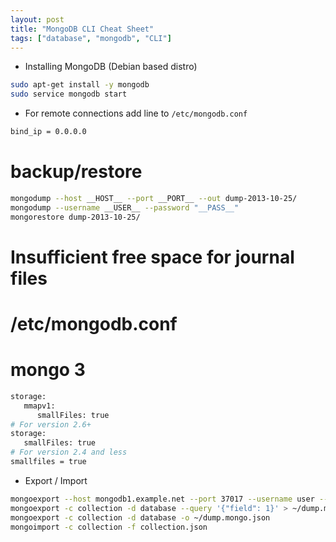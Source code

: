 ```yaml
---
layout: post
title: "MongoDB CLI Cheat Sheet"
tags: ["database", "mongodb", "CLI"]
---
```


- Installing MongoDB (Debian based distro)

```bash
sudo apt-get install -y mongodb
sudo service mongodb start
```

- For remote connections add  line to `/etc/mongodb.conf`

```bash
bind_ip = 0.0.0.0
```

# backup/restore
```bash
mongodump --host __HOST__ --port __PORT__ --out dump-2013-10-25/
mongodump --username __USER__ --password "__PASS__"
mongorestore dump-2013-10-25/
```

# Insufficient free space for journal files
# /etc/mongodb.conf
# mongo 3
```bash
storage:
   mmapv1:
      smallFiles: true
# For version 2.6+
storage:
   smallFiles: true
# For version 2.4 and less
smallfiles = true
```

* Export / Import

```bash
mongoexport --host mongodb1.example.net --port 37017 --username user --password pass --collection contacts --out mdb.json
mongoexport -c collection -d database --query '{"field": 1}' > ~/dump.mongo.json		// export to JSON
mongoexport -c collection -d database -o ~/dump.mongo.json								// export to JSON
mongoimport -c collection -f collection.json
```